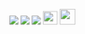 <a href="https://twitter.com/akbloodadarsh"><img src="http://i.imgur.com/tXSoThF.png"/></a>
<a href="https://www.facebook.com/akbloodadarsh/"><img src="http://i.imgur.com/P3YfQoD.png"/></a>
<a href="https://github.com/akbloodadarsh"><img src="http://i.imgur.com/0o48UoR.png"/></a>
<a href="https://www.youtube.com/channel/UCpEHnIM8R3Xps61c_o_SLIA?view_as=subscriber"><img src="https://bit.ly/3aLegGL" width="26" height="24" /></a>
<a href="https://www.linkedin.com/in/adarshkunwar7579/"><img src="https://bit.ly/31hWV5t" width = "28" height = "28"/></a>
